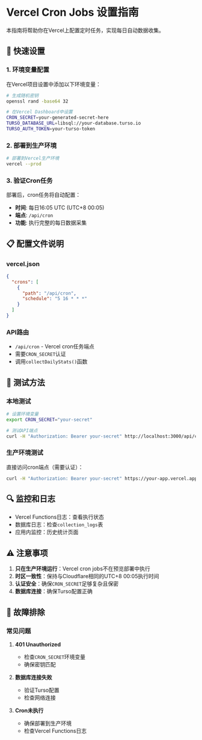 # Vercel Cron Jobs 设置指南

本指南将帮助你在Vercel上配置定时任务，实现每日自动数据收集。

## 🚀 快速设置

### 1. 环境变量配置

在Vercel项目设置中添加以下环境变量：

```bash
# 生成随机密钥
openssl rand -base64 32

# 在Vercel Dashboard中设置
CRON_SECRET=your-generated-secret-here
TURSO_DATABASE_URL=libsql://your-database.turso.io
TURSO_AUTH_TOKEN=your-turso-token
```

### 2. 部署到生产环境

```bash
# 部署到Vercel生产环境
vercel --prod
```

### 3. 验证Cron任务

部署后，cron任务将自动配置：
- **时间**: 每日16:05 UTC (UTC+8 00:05)
- **端点**: `/api/cron`
- **功能**: 执行完整的每日数据采集

## 📋 配置文件说明

### vercel.json
```json
{
  "crons": [
    {
      "path": "/api/cron",
      "schedule": "5 16 * * *"
    }
  ]
}
```

### API路由
- `/api/cron` - Vercel cron任务端点
- 需要`CRON_SECRET`认证
- 调用`collectDailyStats()`函数

## 🧪 测试方法

### 本地测试
```bash
# 设置环境变量
export CRON_SECRET="your-secret"

# 测试API端点
curl -H "Authorization: Bearer your-secret" http://localhost:3000/api/cron
```

### 生产环境测试
直接访问cron端点（需要认证）：
```bash
curl -H "Authorization: Bearer your-secret" https://your-app.vercel.app/api/cron
```

## 🔍 监控和日志

- Vercel Functions日志：查看执行状态
- 数据库日志：检查`collection_logs`表
- 应用内监控：历史统计页面

## ⚠️ 注意事项

1. **只在生产环境运行**：Vercel cron jobs不在预览部署中执行
2. **时区一致性**：保持与Cloudflare相同的UTC+8 00:05执行时间
3. **认证安全**：确保`CRON_SECRET`足够复杂且保密
4. **数据库连接**：确保Turso配置正确

## 🔧 故障排除

### 常见问题

1. **401 Unauthorized**
   - 检查`CRON_SECRET`环境变量
   - 确保密钥匹配

2. **数据库连接失败**
   - 验证Turso配置
   - 检查网络连接

3. **Cron未执行**
   - 确保部署到生产环境
   - 检查Vercel Functions日志
